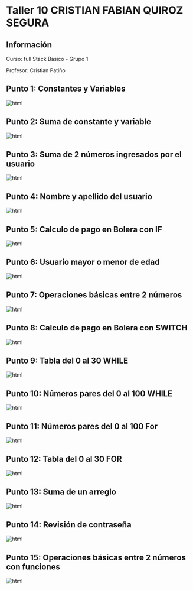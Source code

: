 <h1>Taller 10 CRISTIAN FABIAN QUIROZ SEGURA </h1>

<h2> Información</h2>
<p>Curso: full Stack Básico - Grupo 1 </p>
<p>Profesor: Cristian Patiño</p>

<h2> Punto 1: Constantes y Variables</h2>
<img src="./public/images/Punto1.PNG" alt="html">

<h2> Punto 2: Suma de constante y variable</h2>
<img src="./public/images/Punto2.PNG" alt="html">

<h2> Punto 3: Suma de 2 números ingresados por el usuario</h2>
<img src="./public/images/Punto3.PNG" alt="html">

<h2> Punto 4: Nombre y apellido del usuario</h2>
<img src="./public/images/Punto4.PNG" alt="html">

<h2> Punto 5: Calculo de pago en Bolera con IF</h2>
<img src="./public/images/Punto5.png" alt="html">

<h2> Punto 6: Usuario mayor o menor de edad</h2>
<img src="./public/images/Punto6.PNG" alt="html">

<h2> Punto 7: Operaciones básicas entre 2 números</h2>
<img src="./public/images/Punto7.PNG" alt="html">

<h2> Punto 8: Calculo de pago en Bolera con SWITCH</h2>
<img src="./public/images/Punto8.PNG" alt="html">

<h2> Punto 9: Tabla del 0 al 30 WHILE</h2>
<img src="./public/images/Punto9.PNG" alt="html">

<h2> Punto 10: Números pares del 0 al 100 WHILE</h2>
<img src="./public/images/Punto10.PNG" alt="html">

<h2> Punto 11: Números pares del 0 al 100 For</h2>
<img src="./public/images/Punto11.PNG" alt="html">

<h2> Punto 12: Tabla del 0 al 30 FOR</h2>
<img src="./public/images/Punto12.PNG" alt="html">

<h2> Punto 13: Suma de un arreglo</h2>
<img src="./public/images/Punto13.PNG" alt="html">

<h2> Punto 14: Revisión de contraseña</h2>
<img src="./public/images/Punto14.PNG" alt="html">

<h2> Punto 15: Operaciones básicas entre 2 números con funciones</h2>
<img src="./public/images/Punto15.PNG" alt="html">